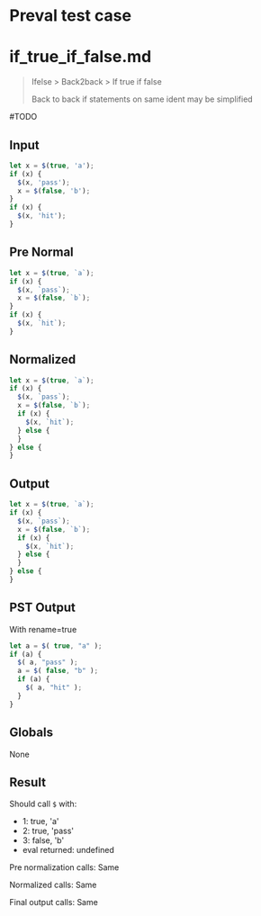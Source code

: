 # Preval test case

# if_true_if_false.md

> Ifelse > Back2back > If true if false
>
> Back to back if statements on same ident may be simplified

#TODO

## Input

`````js filename=intro
let x = $(true, 'a');
if (x) {
  $(x, 'pass');
  x = $(false, 'b');
}
if (x) {
  $(x, 'hit');
}
`````

## Pre Normal

`````js filename=intro
let x = $(true, `a`);
if (x) {
  $(x, `pass`);
  x = $(false, `b`);
}
if (x) {
  $(x, `hit`);
}
`````

## Normalized

`````js filename=intro
let x = $(true, `a`);
if (x) {
  $(x, `pass`);
  x = $(false, `b`);
  if (x) {
    $(x, `hit`);
  } else {
  }
} else {
}
`````

## Output

`````js filename=intro
let x = $(true, `a`);
if (x) {
  $(x, `pass`);
  x = $(false, `b`);
  if (x) {
    $(x, `hit`);
  } else {
  }
} else {
}
`````

## PST Output

With rename=true

`````js filename=intro
let a = $( true, "a" );
if (a) {
  $( a, "pass" );
  a = $( false, "b" );
  if (a) {
    $( a, "hit" );
  }
}
`````

## Globals

None

## Result

Should call `$` with:
 - 1: true, 'a'
 - 2: true, 'pass'
 - 3: false, 'b'
 - eval returned: undefined

Pre normalization calls: Same

Normalized calls: Same

Final output calls: Same
